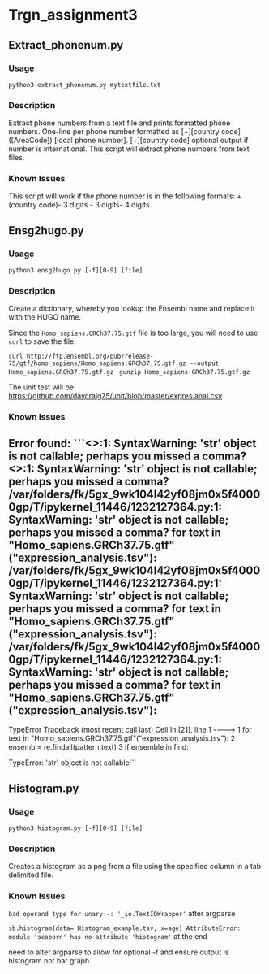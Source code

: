 # Trgn_assignment3

## Extract_phonenum.py

### Usage 

```python3 extract_phonenum.py mytextfile.txt```

### Description

Extract phone numbers from a text file and prints formatted phone numbers.
One-line per phone number formatted as [+][country code] ([AreaCode]) [local phone number]. [+][country code] optional output if number is international. This script will extract phone numbers from text files. 

### Known Issues

This script will work if the phone number is in the following formats: +(country code)- 3 digits - 3 digits- 4 digits. 

## Ensg2hugo.py

### Usage

```python3 ensg2hugo.py [-f][0-9] [file]```

### Description

Create a dictionary, whereby you lookup the Ensembl name and replace it with the HUGO name.

Since the ```Homo_sapiens.GRCh37.75.gtf``` file is too large, you will need to use ```curl``` to save the file.

```curl http://ftp.ensembl.org/pub/release-75/gtf/homo_sapiens/Homo_sapiens.GRCh37.75.gtf.gz --output Homo_sapiens.GRCh37.75.gtf.gz```
``` gunzip Homo_sapiens.GRCh37.75.gtf.gz```

The unit test will be: https://github.com/davcraig75/unit/blob/master/expres.anal.csv


### Known Issues

Error found: ```<>:1: SyntaxWarning: 'str' object is not callable; perhaps you missed a comma?
<>:1: SyntaxWarning: 'str' object is not callable; perhaps you missed a comma?
/var/folders/fk/5gx_9wk104l42yf08jm0x5f40000gp/T/ipykernel_11446/1232127364.py:1: SyntaxWarning: 'str' object is not callable; perhaps you missed a comma?
  for text in "Homo_sapiens.GRCh37.75.gtf"("expression_analysis.tsv"):
/var/folders/fk/5gx_9wk104l42yf08jm0x5f40000gp/T/ipykernel_11446/1232127364.py:1: SyntaxWarning: 'str' object is not callable; perhaps you missed a comma?
  for text in "Homo_sapiens.GRCh37.75.gtf"("expression_analysis.tsv"):
/var/folders/fk/5gx_9wk104l42yf08jm0x5f40000gp/T/ipykernel_11446/1232127364.py:1: SyntaxWarning: 'str' object is not callable; perhaps you missed a comma?
  for text in "Homo_sapiens.GRCh37.75.gtf"("expression_analysis.tsv"):
---------------------------------------------------------------------------
TypeError                                 Traceback (most recent call last)
Cell In [21], line 1
----> 1 for text in "Homo_sapiens.GRCh37.75.gtf"("expression_analysis.tsv"):
      2     ensembl= re.findall(pattern,text)
      3     if ensemble in find:

TypeError: 'str' object is not callable```

## Histogram.py

### Usage 

``` python3 histogram.py [-f][0-9] [file] ```

### Description

Creates a histogram as a png from a file using the specified column in a tab delimited file. 

### Known Issues 

```bad operand type for unary -: '_io.TextIOWrapper'``` after argparse

```sb.histogram(data= Histogram_example.tsv, x=age) AttributeError: module 'seaborn' has no attribute 'histogram'``` at the end

need to alter argparse to allow for optional -f and ensure output is histogram not bar graph